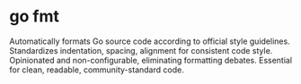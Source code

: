 # go fmt

Automatically formats Go source code according to official style guidelines. Standardizes indentation, spacing, alignment for consistent code style. Opinionated and non-configurable, eliminating formatting debates. Essential for clean, readable, community-standard code.